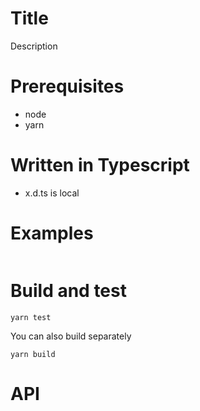 # Title
Description

# Prerequisites
- node 
- yarn

# Written in Typescript
- x.d.ts is local

# Examples
```
```

# Build and test
```
yarn test
```

You can also build separately
```
yarn build
```

# API
